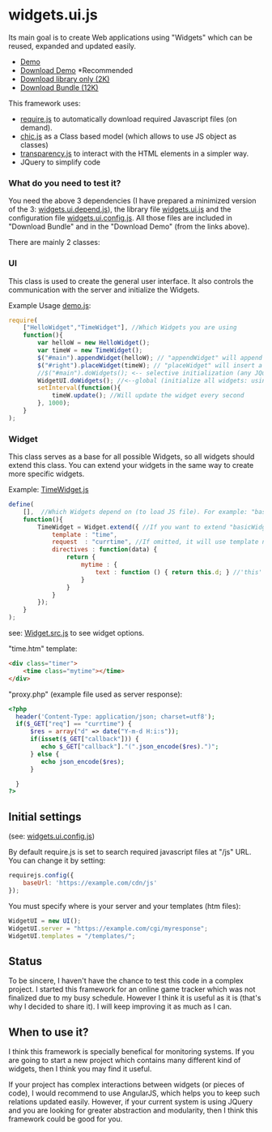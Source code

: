 # widgets.ui.js
Its main goal is to create Web applications using "Widgets" which can be reused, expanded and updated easily.

* [Demo](http://widgets_ui.alepe.com/)
* [Download Demo](https://github.com/lepe/widgets.ui.js/archive/master.zip) *Recommended
* [Download library only (2K)](https://raw.githubusercontent.com/lepe/widgets.ui.js/master/js/widgets.ui.js)
* [Download Bundle (12K)](https://github.com/lepe/widgets.ui.js/raw/master/widgets.ui.bundle.zip) 

This framework uses:
* [require.js](https://github.com/requirejs/requirejs) to automatically download required Javascript files (on demand).
* [chic.js](https://github.com/rowanmanning/chic) as a Class based model (which allows to use JS object as classes)
* [transparency.js](https://github.com/leonidas/transparency) to interact with the HTML elements in a simpler way.
* JQuery to simplify code

### What do you need to test it?

You need the above 3 dependencies (I have prepared a minimized version of the 3: [widgets.ui.depend.js](https://github.com/lepe/widgets.ui.js/blob/master/js/widgets.ui.depend.js)), the library file [widgets.ui.js](https://github.com/lepe/widgets.ui.js/blob/master/js/widgets.ui.js) and the configuration file [widgets.ui.config.js](https://github.com/lepe/widgets.ui.js/blob/master/js/widgets.ui.config.js). All those files are included in "Download Bundle" and in the "Download Demo" (from the links above).

There are mainly 2 classes:
### UI
This class is used to create the general user interface. It also controls the communication with the server and initialize the Widgets.

Example Usage [demo.js](https://github.com/lepe/widgets.ui.js/blob/master/js/demo.js): 

```javascript
require(
    ["HelloWidget","TimeWidget"], //Which Widgets you are using
    function(){
        var helloW = new HelloWidget();
        var timeW = new TimeWidget();
        $("#main").appendWidget(helloW); // "appendWidget" will append the Widget to specified element.
        $("#right").placeWidget(timeW); // "placeWidget" will insert a widget only once (using JQuery's "html" function)
        //$("#main").doWidgets(); <-- selective initialization (any JQuery selector can be used)
        WidgetUI.doWidgets(); //<--global (initialize all widgets: using specified global object)
        setInterval(function(){
            timeW.update(); //Will update the widget every second
        }, 1000);
    }
);
```

### Widget
This class serves as a base for all possible Widgets, so all widgets should extend this class. You can extend your widgets in the same way to create more specific widgets.

Example: [TimeWidget.js](https://github.com/lepe/widgets.ui.js/blob/master/js/TimeWidget.js)

```javascript
define(
    [],  //Which Widgets depend on (to load JS file). For example: "basicWidget"
    function(){
        TimeWidget = Widget.extend({ //If you want to extend "basicWidget", use ... = basicWidget.extend({ ...
            template : "time",
            request  : "currtime", //If omitted, it will use template name as request parameter: ?req=time
            directives : function(data) {
                return {
                    mytime : {
                        text : function () { return this.d; } //'this' is corresponding to "data"
                    }
                }
            }			
        });
    }
);
```
see: [Widget.src.js](https://github.com/lepe/widgets.ui.js/blob/master/src/Widget.src.js) to see widget options.


"time.htm" template:
```html
<div class="timer">
    <time class="mytime"></time>
</div>
```

"proxy.php" (example file used as server response):
```php
<?php
  header('Content-Type: application/json; charset=utf8');
  if($_GET["req"] == "currtime") {
      $res = array("d" => date("Y-m-d H:i:s"));
      if(isset($_GET["callback"])) {
         echo $_GET["callback"]."(".json_encode($res).")";
      } else {
         echo json_encode($res);
      }

  }
?>
```

## Initial settings 
(see: [widgets.ui.config.js](https://github.com/lepe/widgets.ui.js/blob/master/js/widgets.ui.config.js))

By default require.js is set to search required javascript files at "/js" URL. You can change it by setting:
```javascript
requirejs.config({
    baseUrl: 'https://example.com/cdn/js'
});
```
You must specify where is your server and your templates (htm files):
```javascript
WidgetUI = new UI();
WidgetUI.server = "https://example.com/cgi/myresponse";
WidgetUI.templates = "/templates/";
```

## Status

To be sincere, I haven't have the chance to test this code in a complex project. I started this framework for an online game tracker which was not finalized due to my busy schedule. However I think it is useful as it is (that's why I decided to share it). I will keep improving it as much as I can.

## When to use it?

I think this framework is specially benefical for monitoring systems. If you are going to start a new project which contains many different kind of widgets, then I think you may find it useful.

If your project has complex interactions between widgets (or pieces of code), I would recommend to use AngularJS, which helps you to keep such relations updated easily. However, if your current system is using JQuery and you are looking for greater abstraction and modularity, then I think this framework could be good for you.







